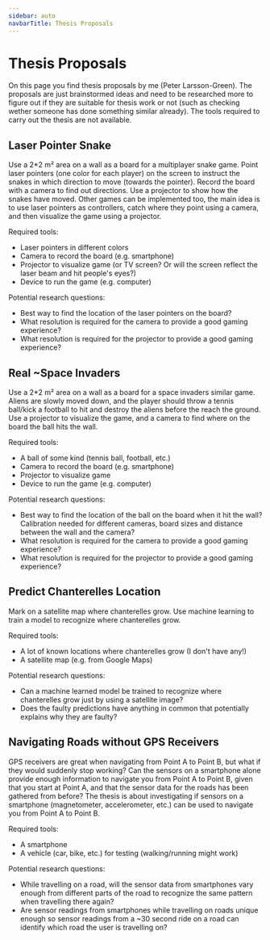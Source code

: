 ```yaml
---
sidebar: auto
navbarTitle: Thesis Proposals
---
```


# Thesis Proposals
On this page you find thesis proposals by me (Peter Larsson-Green). The proposals are just brainstormed ideas and need to be researched more to figure out if they are suitable for thesis work or not (such as checking wether someone has done something similar already). The tools required to carry out the thesis are not available.

## Laser Pointer Snake
Use a 2*2 m² area on a wall as a board for a multiplayer snake game. Point laser pointers (one color for each player) on the screen to instruct the snakes in which direction to move (towards the pointer). Record the board with a camera to find out directions. Use a projector to show how the snakes have moved. Other games can be implemented too, the main idea is to use laser pointers as controllers, catch where they point using a camera, and then visualize the game using a projector.

Required tools:

* Laser pointers in different colors
* Camera to record the board (e.g. smartphone)
* Projector to visualize game (or TV screen? Or will the screen reflect the laser beam and hit people's eyes?)
* Device to run the game (e.g. computer)

Potential research questions:

* Best way to find the location of the laser pointers on the board?
* What resolution is required for the camera to provide a good gaming experience?
* What resolution is required for the projector to provide a good gaming experience?

## Real ~Space Invaders
Use a 2*2 m² area on a wall as a board for a space invaders similar game. Aliens are slowly moved down, and the player should throw a tennis ball/kick a football to hit and destroy the aliens before the reach the ground. Use a projector to visualize the game, and a camera to find where on the board the ball hits the wall.

Required tools:

* A ball of some kind (tennis ball, football, etc.)
* Camera to record the board (e.g. smartphone)
* Projector to visualize game
* Device to run the game (e.g. computer)

Potential research questions:

* Best way to find the location of the ball on the board when it hit the wall? Calibration needed for different cameras, board sizes and distance between the wall and the camera?
* What resolution is required for the camera to provide a good gaming experience?
* What resolution is required for the projector to provide a good gaming experience?

## Predict Chanterelles Location
Mark on a satellite map where chanterelles grow. Use machine learning to train a model to recognize where chanterelles grow. 

Required tools:

* A lot of known locations where chanterelles grow (I don't have any!)
* A satellite map (e.g. from Google Maps)

Potential research questions:

* Can a machine learned model be trained to recognize where chanterelles grow just by using a satellite image?
* Does the faulty predictions have anything in common that potentially explains why they are faulty?

## Navigating Roads without GPS Receivers
GPS receivers are great when navigating from Point A to Point B, but what if they would suddenly stop working? Can the sensors on a smartphone alone provide enough information to navigate you from Point A to Point B, given that you start at Point A, and that the sensor data for the roads has been gathered from before? The thesis is about investigating if sensors on a smartphone (magnetometer, accelerometer, etc.) can be used to navigate you from Point A to Point B.

Required tools:

* A smartphone
* A vehicle (car, bike, etc.) for testing (walking/running might work)

Potential research questions:

* While travelling on a road, will the sensor data from smartphones vary enough from different parts of the road to recognize the same pattern when travelling there again?
* Are sensor readings from smartphones while travelling on roads unique enough so sensor readings from a ~30 second ride on a road can identify which road the user is travelling on?